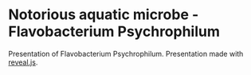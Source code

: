 # Notorious aquatic microbe - Flavobacterium Psychrophilum

Presentation of Flavobacterium Psychrophilum.  Presentation made with
[reveal.js](http://lab.hakim.se/reveal-js/).

